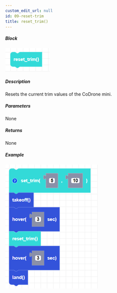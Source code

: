```yaml
---
custom_edit_url: null
id: 09-reset-trim
title: reset_trim()
---
```


##### Block

![reset trim block image](reset_trim.PNG)

##### Description

Resets the current trim values of the CoDrone mini.

##### Parameters
 
None

##### Returns

None

##### Example

![reset trim example](reset_trim_example.PNG)
